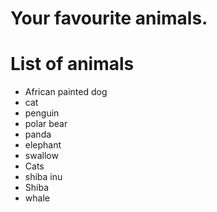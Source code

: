 # Your favourite animals.

# List of animals
- African painted dog
- cat
- penguin
- polar bear
- panda
- elephant
- swallow
- Cats
- shiba inu
- Shiba
- whale

